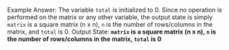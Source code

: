 Example Answer: 
The variable `total` is initialized to 0. Since no operation is performed on the matrix or any other variable, the output state is simply `matrix` is a square matrix (n x n), `n` is the number of rows/columns in the matrix, and `total` is 0.
Output State: **`matrix` is a square matrix (n x n), `n` is the number of rows/columns in the matrix, `total` is 0**